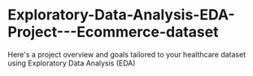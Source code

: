 # Exploratory-Data-Analysis-EDA-Project---Ecommerce-dataset
Here's a project overview and goals tailored to your healthcare dataset using Exploratory Data Analysis (EDA)
